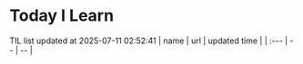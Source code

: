 # Today I Learn 
TIL list updated at 2025-07-11 02:52:41
| name | url | updated time |
| :--- | -- | -- |
